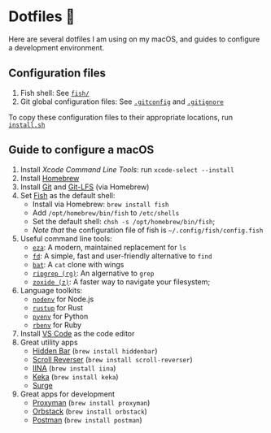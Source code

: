 # Dotfiles 🌚

Here are several dotfiles I am using on my macOS, and guides to configure a development environment.

## Configuration files

1. Fish shell: See [`fish/`](./fish/)
2. Git global configuration files: See [`.gitconfig`](./.gitconfig) and [`.gitignore`](./.gitignore)

To copy these configuration files to their appropriate locations, run [`install.sh`](./install.sh)

## Guide to configure a macOS

1. Install _Xcode Command Line Tools_: run `xcode-select --install`
2. Install [Homebrew](https://brew.sh)
3. Install [Git](https://git-scm.com) and [Git-LFS](https://git-lfs.github.com) (via Homebrew)
4. Set [Fish](https://fishshell.com) as the default shell:
   - Install via Homebrew: `brew install fish`
   - Add `/opt/homebrew/bin/fish` to `/etc/shells`
   - Set the default shell: `chsh -s /opt/homebrew/bin/fish`;
   - _Note that_ the configuration file of fish is `~/.config/fish/config.fish`
5. Useful command line tools:
   - [`eza`](https://github.com/eza-community/eza): A modern, maintained replacement for `ls`
   - [`fd`](https://github.com/sharkdp/fd): A simple, fast and user-friendly alternative to `find`
   - [`bat`](https://github.com/sharkdp/bat): A `cat` clone with wings
   - [`ripgrep (rg)`](https://github.com/BurntSushi/ripgrep): An algernative to `grep`
   - [`zoxide (z)`](https://github.com/ajeetdsouza/zoxide): A faster way to navigate your filesystem;
6. Language toolkits:
   - [`nodenv`](https://github.com/nodenv/nodenv) for Node.js
   - [`rustup`](https://rustup.rs/) for Rust
   - [`pyenv`](https://github.com/pyenv/pyenv) for Python
   - [`rbenv`](https://github.com/rbenv/rbenv) for Ruby
7. Install [VS Code](https://code.visualstudio.com) as the code editor
8. Great utility apps
   - [Hidden Bar](https://github.com/dwarvesf/hidden) (`brew install hiddenbar`)
   - [Scroll Reverser](https://pilotmoon.com/scrollreverser/) (`brew install scroll-reverser`)
   - [IINA](https://iina.io/) (`brew install iina`)
   - [Keka](https://keka.io/) (`brew install keka`)
   - [Surge](https://nssurge.com/)
9. Great apps for development
   - [Proxyman](https://proxyman.io/) (`brew install proxyman`)
   - [Orbstack](https://orbstack.dev/) (`brew install orbstack`)
   - [Postman](https://postman.com/) (`brew install postman`)
